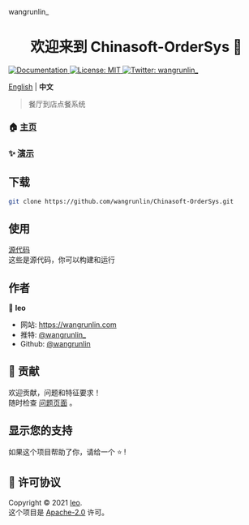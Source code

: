wangrunlin_<h1 align="center">欢迎来到 Chinasoft-OrderSys 👋</h1>
<p>
  <a href="https://wangrunlin.github.io/Chinasoft-OrderSys" target="_blank">
    <img alt="Documentation" src="https://img.shields.io/badge/documentation-yes-brightgreen.svg" />
  </a>
  <a href="LICENSE" target="_blank">
    <img alt="License: MIT" src="https://img.shields.io/badge/License-MIT-yellow.svg" />
  </a>
  <a href="https://twitter.com/wangrunlin_" target="_blank">
    <img alt="Twitter: wangrunlin_" src="https://img.shields.io/twitter/follow/wangrunlin_.svg?style=social" />
  </a>
</p>

[English](README.md) | **中文**

> 餐厅到店点餐系统

### 🏠 [主页](https://wangrunlin.github.io/Chinasoft-OrderSys)

### ✨ [演示](https://wangrunlin.github.io/Chinasoft-OrderSys)

## 下载

```sh
git clone https://github.com/wangrunlin/Chinasoft-OrderSys.git
```

## 使用

[源代码](https://github.com/wangrunlin/Chinasoft-OrderSys)  
这些是源代码，你可以构建和运行

## 作者

👤 **leo**

* 网站: https://wangrunlin.com
* 推特: [@wangrunlin_](https://twitter.com/wangrunlin_)
* Github: [@wangrunlin](https://github.com/wangrunlin)

## 🤝 贡献

欢迎贡献，问题和特征要求！<br />随时检查 [问题页面](https://github.com/wangrunlin/Chinasoft-OrderSys/issues) 。

## 显示您的支持

如果这个项目帮助了你，请给一个 ⭐️ !

## 📝 许可协议

Copyright © 2021 [leo](https://github.com/wangrunlin).<br />
这个项目是 [Apache-2.0](LICENSE) 许可。
